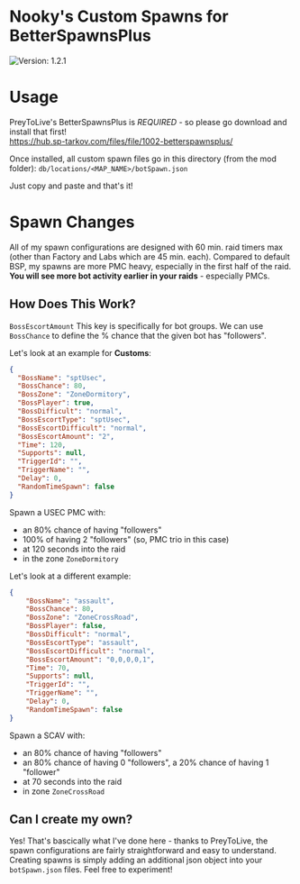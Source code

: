 # Nooky's Custom Spawns for BetterSpawnsPlus
![Version: 1.2.1](https://img.shields.io/badge/Version-1.2.1-informational?style=flat-square)

# Usage

PreyToLive's BetterSpawnsPlus is *REQUIRED* - so please go download and install that first!  
https://hub.sp-tarkov.com/files/file/1002-betterspawnsplus/

Once installed, all custom spawn files go in this directory (from the mod folder):
`db/locations/<MAP_NAME>/botSpawn.json`

Just copy and paste and that's it!

# Spawn Changes
All of my spawn configurations are designed with 60 min. raid timers max (other than Factory and Labs which are 45 min. each). Compared to default BSP, my spawns are more PMC heavy, especially in the first half of the raid. **You will see more bot activity earlier in your raids** - especially PMCs.

## How Does This Work?

`BossEscortAmount`
This key is specifically for bot groups. We can use `BossChance` to define the % chance that the given bot has "followers".

Let's look at an example for **Customs**:
```json
{
  "BossName": "sptUsec",
  "BossChance": 80,
  "BossZone": "ZoneDormitory",
  "BossPlayer": true,
  "BossDifficult": "normal",
  "BossEscortType": "sptUsec",
  "BossEscortDifficult": "normal",
  "BossEscortAmount": "2",
  "Time": 120,
  "Supports": null,
  "TriggerId": "",
  "TriggerName": "",
  "Delay": 0,
  "RandomTimeSpawn": false
}
```
Spawn a USEC PMC with:
- an 80% chance of having "followers"
- 100% of having 2 "followers" (so, PMC trio in this case)
- at 120 seconds into the raid
- in the zone `ZoneDormitory`


Let's look at a different example:
```json
{
    "BossName": "assault",
    "BossChance": 80,
    "BossZone": "ZoneCrossRoad",
    "BossPlayer": false,
    "BossDifficult": "normal",
    "BossEscortType": "assault",
    "BossEscortDifficult": "normal",
    "BossEscortAmount": "0,0,0,0,1",
    "Time": 70,
    "Supports": null,
    "TriggerId": "",
    "TriggerName": "",
    "Delay": 0,
    "RandomTimeSpawn": false
}
```
Spawn a SCAV with:
- an 80% chance of having "followers"
- an 80% chance of having 0 "followers", a 20% chance of having 1 "follower"
- at 70 seconds into the raid
- in zone `ZoneCrossRoad`


## Can I create my own?

Yes! That's bascically what I've done here - thanks to PreyToLive, the spawn configurations are fairly straightforward and easy to understand. Creating spawns is simply adding an additional json object into your `botSpawn.json` files. Feel free to experiment!
